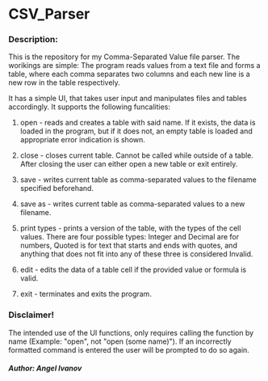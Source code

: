  # CSV_Parser

 ### Description:
 This is the repository for my Comma-Separated Value file parser. The worikings are simple: The program reads values from a text file and forms a table, where each comma separates two columns and each new line is a new row in the table respectively.
 
 It has a simple UI, that takes user input and manipulates files and tables accordingly. It supports the following funcalities:

 1. open - reads and creates a table with said name. If it exists, the data is loaded in the program, but if it does not, an empty table is loaded and appropriate error indication is shown.

 2. close - closes current table. Cannot be called while outside of a table. After closing the user can either open a new table or exit entirely.

 3. save - writes current table as comma-separated values to the filename specified beforehand.

 4. save as - writes current table as comma-separated values to a new filename.

 5. print types - prints a version of the table, with the types of the cell values. There are four possible types: Integer and Decimal are for numbers, Quoted is for text that starts and ends with quotes, and anything that does not fit into any of these three is considered Invalid.

 6. edit - edits the data of a table cell if the provided value or formula is valid.

 7. exit - terminates and exits the program.

 ### Disclaimer!
 The intended use of the UI functions, only requires calling the function by name (Example: "open", not "open (some name)"). If an incorrectly formatted command is entered the user will be prompted to do so again.

 ##### Author: Angel Ivanov